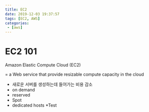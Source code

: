 ```yaml
---
title: EC2
date: 2019-12-03 19:37:57
tags: [EC2, AWS]
categories:
 - [aws]
---
```


# EC2 101

Amazon Elastic Compute Cloud (EC2) 

= a Web service that provide resizable compute capacity in the cloud

* 새로운 서버를 생성하는데 들어가는 비용 감소
* on demand
* reserved
* Spot
* dedicated hosts
*Test



